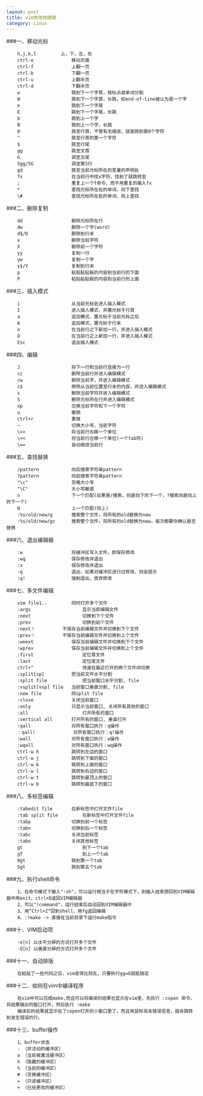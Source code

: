 ```yaml
---
layout: post
title: vim常用快捷键
category: Linux
---
```




###一、移动光标

		h,j,k,l   		上，下，左，右
		ctrl-e      		移动页面
		ctrl-f         		上翻一页
		ctrl-b         		下翻一页
		ctrl-u         		上翻半页
		ctrl-d         		下翻半页
		w             		跳到下一个字首，按标点或单词分割
		W            		跳到下一个字首，长跳，如end-of-line被认为是一个字
		e             		跳到下一个字尾
		E             		跳到下一个字尾，长跳
		b             		跳到上一个字
		B             		跳到上一个字，长跳
		0             		跳至行首，不管有无缩进，就是跳到第0个字符
		^             		跳至行首的第一个字符
		$            		跳至行尾
		gg             		跳至文首
		G           		调至文尾
		5gg/5G      		调至第5行
		gd             		跳至当前光标所在的变量的声明处
		fx             		在当前行中找x字符，找到了就跳转至
		;             		重复上一个f命令，而不用重复的输入fx
		*            		查找光标所在处的单词，向下查找
		\#             		查找光标所在处的单词，向上查找

###二、删除复制


		dd             		删除光标所在行
		dw          		删除一个字(word)
		d$/D        		删除到行末
		x           		删除当前字符
		X             		删除前一个字符
		yy             		复制一行
		yw             		复制一个字
		y$/Y         		复制到行末
		p             		粘贴粘贴板的内容到当前行的下面
		P             		粘贴粘贴板的内容到当前行的上面

###三、插入模式


		i             		从当前光标处进入插入模式
		I             		进入插入模式，并置光标于行首
		a             		追加模式，置光标于当前光标之后
		A             		追加模式，置光标于行末
		o             		在当前行之下新加一行，并进入插入模式
		O             		在当前行之上新加一行，并进入插入模式
		Esc         		退出插入模式

###四、编辑

		J             		将下一行和当前行连接为一行
		cc            		删除当前行并进入编辑模式
		cw             		删除当前字，并进入编辑模式
		c$             		擦除从当前位置至行末的内容，并进入编辑模式
		s             		删除当前字符并进入编辑模式
		S             		删除光标所在行并进入编辑模式
		xp             		交换当前字符和下一个字符
		u             		撤销
		ctrl+r         		重做
		~             		切换大小写，当前字符
		\>>             	将当前行右移一个单位
		\<<          		将当前行左移一个单位(一个tab符)
		\==            		自动缩进当前行

###五、查找替换

		/pattern     		向后搜索字符串pattern
		?pattern     		向前搜索字符串pattern
		"\c" 				忽略大小写
		"\C" 				大小写敏感
		n             		下一个匹配(如果是/搜索，则是向下的下一个，?搜索则是向上的下一个)
		N             		上一个匹配(同上)
		:%s/old/new/g      	搜索整个文件，将所有的old替换为new
		:%s/old/new/gc     	搜索整个文件，将所有的old替换为new，每次都要你确认是否替换

###六、退出编辑器

		:w            		将缓冲区写入文件，即保存修改
		:wq         		保存修改并退出
		:x             		保存修改并退出
		:q             		退出，如果对缓冲区进行过修改，则会提示
		:q!         		强制退出，放弃修改

###七、多文件编辑

		vim file1.. 		同时打开多个文件
		:args       			显示当前编辑文件
		:next       			切换到下个文件
		:prev       			切换到前个文件
		:next！     		不保存当前编辑文件并切换到下个文件
		:prev！     		不保存当前编辑文件并切换到上个文件
		:wnext      		保存当前编辑文件并切换到下个文件
		:wprev      		保存当前编辑文件并切换到上个文件
		:first      			定位首文件
		:last       			定位尾文件
		ctrl+^      			快速在最近打开的两个文件间切换
		:split[sp]  		把当前文件水平分割
		:split file 			把当前窗口水平分割, file
		:vsplit[vsp] file 	当前窗口垂直分割, file
		:new file    		同split file
		:close       		关闭当前窗口
		:only        		只显示当前窗口, 关闭所有其他的窗口
		:all         			打开所有的窗口
		:vertical all		打开所有的窗口, 垂直打开
		:qall         		对所有窗口执行：q操作
		：qall!        		对所有窗口执行：q!操作
		:wall         		对所有窗口执行：w操作
		:wqall         		对所有窗口执行：wq操作
		ctrl-w h     		跳转到左边的窗口
		ctrl-w j     		跳转到下面的窗口
		ctrl-w k     		跳转到上面的窗口
		ctrl-w l     		跳转到右边的窗口
		ctrl-w t     		跳转到最顶上的窗口
		ctrl-w b     		跳转到最底下的窗口

###八、多标签编辑

		:tabedit file 		在新标签中打开文件file
		:tab split file 		在新标签中打开文件file
		:tabp         		切换到前一个标签
		:tabn         		切换到后一个标签
		:tabc          		关闭当前标签
		:tabo          		关闭其他标签
		gt            			到下一个tab
		gT            			到上一个tab
		0gt           		跳到第一个tab
		5gt           		跳到第五个tab

###九、执行shell命令

		1、在命令模式下输入":sh"，可以运行相当于在字符模式下，到输入结束想回到VIM编辑器中用exit，ctrl+D返回VIM编辑器
		2、可以"!command"，运行结束后自动回到VIM编辑器中
		3、用“Ctrl+Z“回到shell，用fg返回编辑
		4、:!make -> 直接在当前目录下运行make指令

###十、VIM启动项

		-o[n] 以水平分屏的方式打开多个文件
		-O[n] 以垂直分屏的方式打开多个文件

###十一、自动排版

		在粘贴了一些代码之后，vim变得比较乱，只要执行gg=G就能搞定

###十二、如何在vim中编译程序

		在vim中可以完成make,而且可以将编译的结果也显示在vim里，先执行 :copen 命令，将结果输出的窗口打开，然后执行 :make
		编译后的结果就显示在了copen打开的小窗口里了，而且用鼠标双击错误信息，就会跳转到发生错误的行。

###十三、buffer操作

		1、buffer状态
		- （非活动的缓冲区）
		a （当前被激活缓冲区）
		h （隐藏的缓冲区）
		% （当前的缓冲区）
		# （交换缓冲区）
		= （只读缓冲区）
		+ （已经更改的缓冲区）

